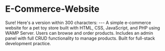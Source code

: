 # E-Commerce-Website
Sure! Here's a version within 300 characters:  ---  A simple e-commerce website for a pet toy store built with HTML, CSS, JavaScript, and PHP using WAMP Server. Users can browse and order products. Includes an admin panel with full CRUD functionality to manage products. Built for full-stack development practice.
